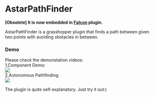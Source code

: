 # AstarPathFinder

**[Obsolete] It is now embedded in [Falcon](http://www.food4rhino.com/app/falcon) plugin.**

AstarPathFinder is a grasshopper plugin that finds a path between given two points with avoiding obstacles in between. 



### Demo
Please check the demonstation videos:<br>
1.Component Demo:<br>
[![](http://img.youtube.com/vi/F6ePyPOQO3M/0.jpg)](http://www.youtube.com/watch?v=F6ePyPOQO3M)<br>
2.Autonomous Pathfinding:<br>
[![](http://img.youtube.com/vi/7WRARra41iU/0.jpg)](http://www.youtube.com/watch?v=7WRARra41iU)<br>

The plugin is quite self-explanatory. Just try it out:)
